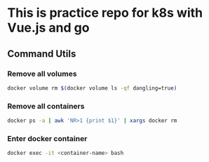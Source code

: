 # This is practice repo for k8s with Vue.js and go

## Command Utils

### Remove all volumes

```bash
docker volume rm $(docker volume ls -qf dangling=true)
```

### Remove all containers

```bash
docker ps -a | awk 'NR>1 {print $1}' | xargs docker rm
```

### Enter docker container

```bash
docker exec -it <container-name> bash
```